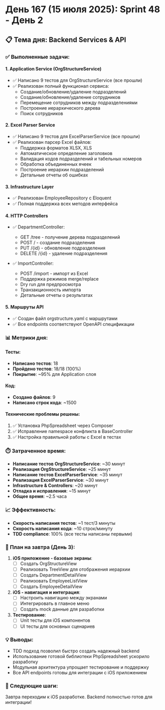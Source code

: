 # День 167 (15 июля 2025): Sprint 48 - День 2

## 📋 Тема дня: Backend Services & API

### ✅ Выполненные задачи:

#### 1. Application Service (OrgStructureService)
- ✅ Написано 9 тестов для OrgStructureService (все прошли)
- ✅ Реализован полный функционал сервиса:
  - Создание/обновление/удаление подразделений
  - Создание/обновление/удаление сотрудников
  - Перемещение сотрудников между подразделениями
  - Построение иерархического дерева
  - Поиск сотрудников

#### 2. Excel Parser Service
- ✅ Написано 9 тестов для ExcelParserService (все прошли)
- ✅ Реализован парсер Excel файлов:
  - Поддержка форматов XLSX, XLS
  - Автоматическое определение заголовков
  - Валидация кодов подразделений и табельных номеров
  - Обработка объединенных ячеек
  - Построение иерархии подразделений
  - Детальные отчеты об ошибках

#### 3. Infrastructure Layer
- ✅ Реализован EmployeeRepository с Eloquent
- ✅ Полная поддержка всех методов интерфейса

#### 4. HTTP Controllers
- ✅ DepartmentController:
  - GET /tree - получение дерева подразделений
  - POST / - создание подразделения
  - PUT /{id} - обновление подразделения
  - DELETE /{id} - удаление подразделения
  
- ✅ ImportController:
  - POST /import - импорт из Excel
  - Поддержка режимов merge/replace
  - Dry run для предпросмотра
  - Транзакционность импорта
  - Детальные отчеты о результатах

#### 5. Маршруты API
- ✅ Создан файл orgstructure.yaml с маршрутами
- ✅ Все endpoints соответствуют OpenAPI спецификации

### 📊 Метрики дня:

#### Тесты:
- **Написано тестов**: 18
- **Пройдено тестов**: 18/18 (100%)
- **Покрытие**: ~95% для Application слоя

#### Код:
- **Создано файлов**: 9
- **Написано строк кода**: ~1500

#### Технические проблемы решены:
1. ✅ Установка PhpSpreadsheet через Composer
2. ✅ Исправление namespace конфликта в BaseController
3. ✅ Настройка правильной работы с Excel в тестах

### ⏱️ Затраченное время:
- **Написание тестов OrgStructureService**: ~30 минут
- **Реализация OrgStructureService**: ~25 минут
- **Написание тестов ExcelParserService**: ~35 минут
- **Реализация ExcelParserService**: ~30 минут
- **Infrastructure & Controllers**: ~20 минут
- **Отладка и исправления**: ~15 минут
- **Общее время**: ~2.5 часа

### 📈 Эффективность:
- **Скорость написания тестов**: ~1 тест/3 минуты
- **Скорость написания кода**: ~10 строк/минуту
- **TDD compliance**: 100% (все тесты написаны первыми)

### 🎯 План на завтра (День 3):

1. **iOS приложение - базовые экраны**:
   - [ ] Создать OrgStructureView
   - [ ] Реализовать TreeView для отображения иерархии
   - [ ] Создать DepartmentDetailView
   - [ ] Реализовать EmployeeListView
   - [ ] Создать EmployeeDetailView

2. **iOS - навигация и интеграция**:
   - [ ] Настроить навигацию между экранами
   - [ ] Интегрировать в главное меню
   - [ ] Создать mock данные для разработки

3. **Тестирование**:
   - [ ] Unit тесты для iOS компонентов
   - [ ] UI тесты для основных сценариев

### 💡 Выводы:
- TDD подход позволил быстро создать надежный backend
- Использование готовой библиотеки PhpSpreadsheet ускорило разработку
- Модульная архитектура упрощает тестирование и поддержку
- Все API endpoints готовы для интеграции с iOS приложением

### 🔄 Следующие шаги:
Завтра переходим к iOS разработке. Backend полностью готов для интеграции! 